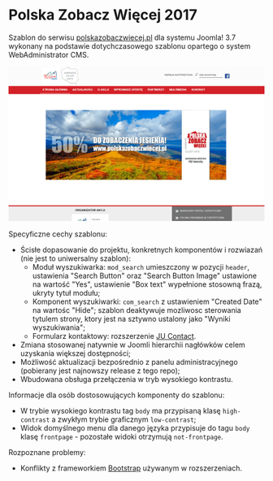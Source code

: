 # Polska Zobacz Więcej 2017
Szablon do serwisu [polskazobaczwiecej.pl][1] dla systemu Joomla! 3.7 wykonany na podstawie dotychczasowego szablonu opartego o system WebAdministrator CMS.

![Podgląd szablonu](template_preview.png)

Specyficzne cechy szablonu:
* Ścisłe dopasowanie do projektu, konkretnych komponentów i rozwiazań (nie jest to uniwersalny szablon):
  * Moduł wyszukiwarka: `mod_search` umieszczony w pozycji `header`, ustawienia "Search Button" oraz "Search Button Image" ustawione na wartość "Yes", ustawienie "Box text" wypełnione stosowną frazą, ukryty tytuł modułu;
  * Komponent wyszukiwarki: `com_search` z ustawieniem "Created Date" na wartośc "Hide"; szablon deaktywuje mozliwosc sterowania tytulem strony, ktory jest na sztywno ustalony jako "Wyniki wyszukiwania";
  * Formularz kontaktowy: rozszerzenie [JU Contact][2].
* Zmiana stosowanej natywnie w Joomli hierarchii nagłówków celem uzyskania większej dostępności;
* Możliwość aktualizacji bezpośrednio z panelu administracyjnego (pobierany jest najnowszy release z tego repo);
* Wbudowana obsługa przełączenia w tryb wysokiego kontrastu.

Informacje dla osób dostosowujących komponenty do szablonu:
* W trybie wysokiego kontrastu tag `body` ma przypisaną klasę `high-contrast` a zwykłym trybie graficznym `low-contrast`;
* Widok domyślnego menu dla danego języka przypisuje do tagu `body` klasę `frontpage` - pozostałe widoki otrzymują `not-frontpage`.

Rozpoznane problemy:
* Konflikty z frameworkiem [Bootstrap][3] używanym w rozszerzeniach.

[1]:http://www.polskazobaczwiecej.pl
[2]:https://extensions.joomla.org/extension/contacts-and-feedback/contact-forms/ju-contact/
[3]:http://getbootstrap.com/
